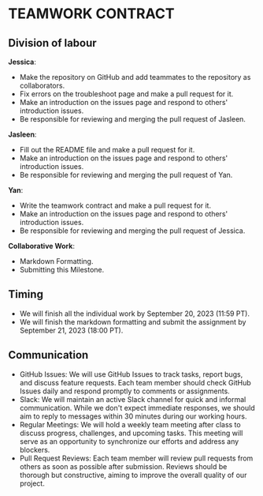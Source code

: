 # TEAMWORK CONTRACT


## Division of labour   

**Jessica**:  

+ Make the repository on GitHub and add teammates to the repository as collaborators.  
+ Fix errors on the troubleshoot page and make a pull request for it.        
+ Make an introduction on the issues page and respond to others' introduction issues.       
+ Be responsible for reviewing and merging the pull request of Jasleen.
 
**Jasleen**:  

+ Fill out the README file and make a pull request for it.
+ Make an introduction on the issues page and respond to others' introduction issues.
+ Be responsible for reviewing and merging the pull request of Yan.
         
**Yan**:  

+ Write the teamwork contract and make a pull request for it.
+ Make an introduction on the issues page and respond to others' introduction issues.
+ Be responsible for reviewing and merging the pull request of Jessica.

**Collaborative Work**:  

+ Markdown Formatting.
+ Submitting this Milestone.

## Timing  

+ We will finish all the individual work by September 20, 2023 (11:59 PT).
+ We will finish the markdown formatting and submit the assignment by September 21, 2023 (18:00 PT).

## Communication  

+ GitHub Issues: We will use GitHub Issues to track tasks, report bugs, and discuss feature requests. Each team member should check GitHub Issues daily and respond promptly to comments or assignments.
+ Slack: We will maintain an active Slack channel for quick and informal communication. While we don't expect immediate responses, we should aim to reply to messages within 30 minutes during our working hours.
+ Regular Meetings: We will hold a weekly team meeting after class to discuss progress, challenges, and upcoming tasks. This meeting will serve as an opportunity to synchronize our efforts and address any blockers.
+ Pull Request Reviews: Each team member will review pull requests from others as soon as possible after submission. Reviews should be thorough but constructive, aiming to improve the overall quality of our project.
